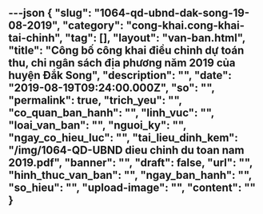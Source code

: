 ---json
{
    "slug": "1064-qd-ubnd-dak-song-19-08-2019",
    "category": "cong-khai.cong-khai-tai-chinh",
    "tag": [],
    "layout": "van-ban.html",
    "title": "Công bố công khai điều chỉnh dự toán thu, chi ngân sách địa phương năm 2019 của huyện Đắk Song",
    "description": "",
    "date": "2019-08-19T09:24:00.000Z",
    "so": "",
    "permalink": true,
    "trich_yeu": "",
    "co_quan_ban_hanh": "",
    "linh_vuc": "",
    "loai_van_ban": "",
    "nguoi_ky": "",
    "ngay_co_hieu_luc": "",
    "tai_lieu_dinh_kem": "/img/1064-QD-UBND dieu chinh du toan nam 2019.pdf",
    "banner": "",
    "draft": false,
    "url": "",
    "hinh_thuc_van_ban": "",
    "ngay_ban_hanh": "",
    "so_hieu": "",
    "upload-image": "",
    "__content__": ""
}
---
